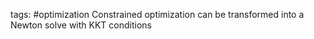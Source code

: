 tags: #optimization 
Constrained optimization can be transformed into a Newton solve with KKT conditions